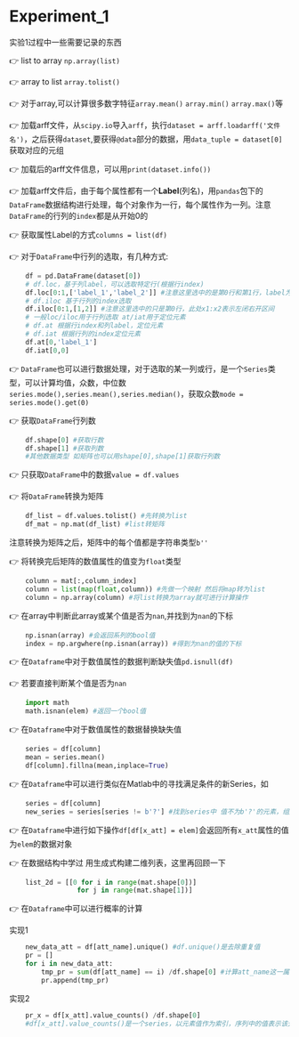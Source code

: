 # Experiment_1

实验1过程中一些需要记录的东西

👉 list to array ``np.array(list)``

👉 array to list ``array.tolist()``

👉 对于array,可以计算很多数字特征``array.mean()`` ``array.min()`` ``array.max()``等

👉 加载arff文件，从``scipy.io``导入``arff``，执行``dataset = arff.loadarff('文件名')``，之后获得``dataset``,要获得``@data``部分的数据，用``data_tuple = dataset[0]``获取对应的元组

👉 加载后的arff文件信息，可以用``print(dataset.info())``

👉 加载arff文件后，由于每个属性都有一个**Label**(列名)，用``pandas``包下的``DataFrame``数据结构进行处理，每个对象作为一行，每个属性作为一列。注意``DataFrame``的行列的``index``都是从开始0的

👉 获取属性Label的方式``columns = list(df)``

👉 对于``DataFrame``中行列的选取，有几种方式:

```python
    df = pd.DataFrame(dataset[0])
    # df.loc，基于列label，可以选取特定行(根据行index)
    df.loc[0:1,['label_1','label_2']] #注意这里选中的是第0行和第1行，label为label_1和label_2的列
    # df.iloc 基于行列的index选取
    df.iloc[0:1,[1,2]] #注意这里选中的只是第0行，此处x1:x2表示左闭右开区间
    # 一般loc/iloc用于行列选取 at/iat用于定位元素
    # df.at 根据行index和列label，定位元素
    # df.iat 根据行列的index定位元素
    df.at[0,'label_1']
    df.iat[0,0]
```

👉 ``DataFrame``也可以进行数据处理，对于选取的某一列或行，是一个``Series``类型，可以计算均值，众数，中位数``series.mode(),series.mean(),series.median()``，获取众数``mode = series.mode().get(0)``

👉 获取``DataFrame``行列数

```python
    df.shape[0] #获取行数
    df.shape[1] #获取列数
    #其他数据类型 如矩阵也可以用shape[0],shape[1]获取行列数
```

👉 只获取``DataFrame``中的数据``value = df.values``

👉 将``DataFrame``转换为矩阵

```python
    df_list = df.values.tolist() #先转换为list
    df_mat = np.mat(df_list) #list转矩阵
```

注意转换为矩阵之后，矩阵中的每个值都是字符串类型``b''``

👉 将转换完后矩阵的数值属性的值变为``float``类型

```python
    column = mat[:,column_index]
    column = list(map(float,column)) #先做一个映射 然后将map转为list
    column = np.array(column) #将list转换为array就可进行计算操作
```

👉 在array中判断此array或某个值是否为``nan``,并找到为``nan``的下标

```python
    np.isnan(array) #会返回系列的bool值
    index = np.argwhere(np.isnan(array)) #得到为nan的值的下标
```

👉 在``Dataframe``中对于数值属性的数据判断缺失值``pd.isnull(df)``

👉 若要直接判断某个值是否为``nan``

```python
    import math
    math.isnan(elem) #返回一个bool值
```

👉 在``Dataframe``中对于数值属性的数据替换缺失值

```python
    series = df[column]
    mean = series.mean()
    df[column].fillna(mean,inplace=True)
```

👉 在``Dataframe``中可以进行类似在Matlab中的寻找满足条件的新Series，如

```python
    series = df[column]
    new_series = series[series != b'?'] #找到series中 值不为b'?'的元素，组成一个新的序列
```

👉 在``Dataframe``中进行如下操作``df[df[x_att] = elem]``会返回所有``x_att``属性的值为``elem``的数据对象

👉 在数据结构中学过 用生成式构建二维列表，这里再回顾一下

```python
    list_2d = [[0 for i in range(mat.shape[0])]
                 for j in range(mat.shape[1])]
```

👉 在``Dataframe``中可以进行概率的计算

实现1

```python
    new_data_att = df[att_name].unique() #df.unique()是去除重复值
    pr = []
    for i in new_data_att:
        tmp_pr = sum(df[att_name] == i) /df.shape[0] #计算att_name这一属性值为i的概率
        pr.append(tmp_pr)
```

实现2

```python
    pr_x = df[x_att].value_counts() /df.shape[0]
    #df[x_att].value_counts()是一个series，以元素值作为索引，序列中的值表示该元素出现的次数
```
